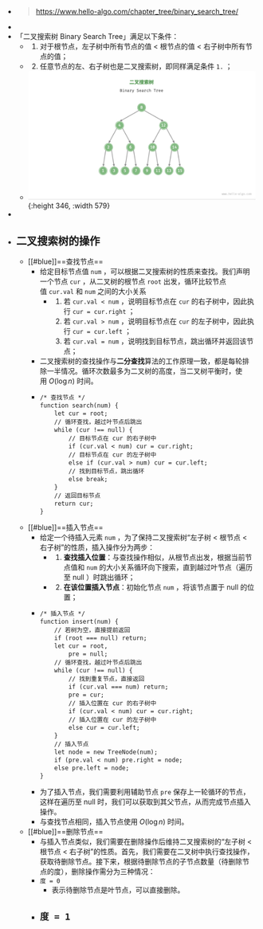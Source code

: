 - > https://www.hello-algo.com/chapter_tree/binary_search_tree/
-
- 「二叉搜索树 Binary Search Tree」满足以下条件：
	- 1. 对于根节点，左子树中所有节点的值 < 根节点的值 < 右子树中所有节点的值；
	- 2. 任意节点的左、右子树也是二叉搜索树，即同样满足条件 `1.` ；
	- ![image.png](../assets/image_1685515100036_0.png){:height 346, :width 579}
-
- ## 二叉搜索树的操作
	- [[#blue]]==查找节点==
		- 给定目标节点值 `num` ，可以根据二叉搜索树的性质来查找。我们声明一个节点 `cur` ，从二叉树的根节点 `root` 出发，循环比较节点值 `cur.val` 和 `num` 之间的大小关系
			- 1. 若 `cur.val < num` ，说明目标节点在 `cur` 的右子树中，因此执行 `cur = cur.right` ；
			  2. 若 `cur.val > num` ，说明目标节点在 `cur` 的左子树中，因此执行 `cur = cur.left` ；
			  3. 若 `cur.val = num` ，说明找到目标节点，跳出循环并返回该节点；
		- 二叉搜索树的查找操作与**二分查找**算法的工作原理一致，都是每轮排除一半情况。循环次数最多为二叉树的高度，当二叉树平衡时，使用 $O(\log{n}$) 时间。
		- ```
		  /* 查找节点 */
		  function search(num) {
		      let cur = root;
		      // 循环查找，越过叶节点后跳出
		      while (cur !== null) {
		          // 目标节点在 cur 的右子树中
		          if (cur.val < num) cur = cur.right;
		          // 目标节点在 cur 的左子树中
		          else if (cur.val > num) cur = cur.left;
		          // 找到目标节点，跳出循环
		          else break;
		      }
		      // 返回目标节点
		      return cur;
		  }
		  ```
	- [[#blue]]==插入节点==
		- 给定一个待插入元素 `num` ，为了保持二叉搜索树“左子树 < 根节点 < 右子树”的性质，插入操作分为两步：
			- 1. **查找插入位置**：与查找操作相似，从根节点出发，根据当前节点值和 `num` 的大小关系循环向下搜索，直到越过叶节点（遍历至 null ）时跳出循环；
			- 2. **在该位置插入节点**：初始化节点 `num` ，将该节点置于 null 的位置；
		- ```
		  /* 插入节点 */
		  function insert(num) {
		      // 若树为空，直接提前返回
		      if (root === null) return;
		      let cur = root,
		          pre = null;
		      // 循环查找，越过叶节点后跳出
		      while (cur !== null) {
		          // 找到重复节点，直接返回
		          if (cur.val === num) return;
		          pre = cur;
		          // 插入位置在 cur 的右子树中
		          if (cur.val < num) cur = cur.right;
		          // 插入位置在 cur 的左子树中
		          else cur = cur.left;
		      }
		      // 插入节点
		      let node = new TreeNode(num);
		      if (pre.val < num) pre.right = node;
		      else pre.left = node;
		  }
		  ```
		- 为了插入节点，我们需要利用辅助节点 `pre` 保存上一轮循环的节点，这样在遍历至 null 时，我们可以获取到其父节点，从而完成节点插入操作。
		- 与查找节点相同，插入节点使用 $O(\log{n})$ 时间。
	- [[#blue]]==删除节点==
		- 与插入节点类似，我们需要在删除操作后维持二叉搜索树的“左子树 < 根节点 < 右子树”的性质。首先，我们需要在二叉树中执行查找操作，获取待删除节点。接下来，根据待删除节点的子节点数量（待删除节点的度），删除操作需分为三种情况：
		- `度 = 0`
			- 表示待删除节点是叶节点，可以直接删除。
		- `度 = 1`
			-